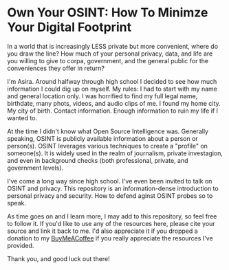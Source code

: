 # Own Your OSINT: How To Minimze Your Digital Footprint

In a world that is increasingly LESS private but more convenient, where do you draw the line? How much of your personal privacy, data, and life are you willing to give to corpa, government, and the general public for the conveniences they offer in return?

I'm Asira. Around halfway through high school I decided to see how much information I could dig up on myself. My rules: I had to start with my name and general location only. I was horrified to find my full legal name, birthdate, many phots, videos, and audio clips of me. I found my home city. My city of birth. Contact information. Enough information to ruin my life if I wanted to.

At the time I didn't know what Open Source Intelligence was. Generally speaking, OSINT is publicly available information about a person or person(s). OSINT leverages various techniques to create a "profile" on someone(s). It is widely used in the realm of journalism, private investagion, and even in background checks (both professional, private, and government levels).

I've come a long way since high school. I've even been invited to talk on OSINT and privacy. This repository is an information-dense introduction to personal privacy and security. How to defend aginst OSINT probes so to speak.

As time goes on and I learn more, I may add to this repository, so feel free to follow it. If you'd like to use any of the resources here, please cite your source and link it back to me. I'd also appreciate it if you dropped a donation to my [BuyMeACoffee](https://buymeacoffee.com/realasira) if you really appreciate the resources I've provided.

Thank you, and good luck out there!
